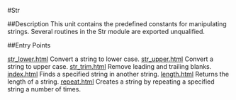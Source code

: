 
#Str

##Description
This unit contains the predefined constants for manipulating strings.
Several routines in the Str module are exported unqualified.



##Entry Points

[str_lower.html](**Lower**) Convert a string to lower case.
[str_upper.html](**Upper**) Convert a string to upper case.
[str_trim.html](**Trim**) Remove leading and trailing blanks.
[index.html](**index**) Finds a specified string in another string.
[length.html](**length**) Returns the length of a string.
[repeat.html](**repeat**) Creates a string by repeating a specified string a number of times.



